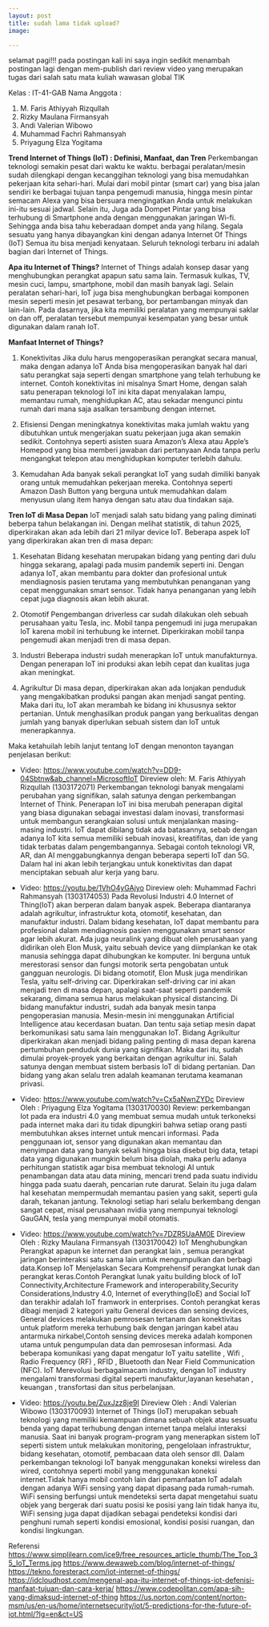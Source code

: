```yaml
---
layout: post
title: sudah lama tidak upload?
image: 

---
```

selamat pagi!!! pada postingan kali ini saya ingin sedikit menambah postingan lagi dengan mem-publish dari review video yang merupakan tugas dari salah satu mata kuliah wawasan global TIK

Kelas : IT-41-GAB
Nama Anggota : 
1. M. Faris Athiyyah Rizqullah
2. Rizky Maulana Firmansyah
3. Andi Valerian Wibowo
4. Muhammad Fachri Rahmansyah
5. Priyagung Elza Yogitama 

**Trend Internet of Things (IoT)  :  Definisi, Manfaat, dan Tren**
Perkembangan teknologi semakin pesat dari waktu ke waktu. berbagai peralatan/mesin sudah dilengkapi dengan kecanggihan teknologi yang bisa memudahkan pekerjaan kita sehari-hari. Mulai dari mobil pintar (smart car) yang bisa jalan sendiri ke berbagai tujuan tanpa pengemudi manusia, hingga mesin pintar semacam Alexa yang bisa bersuara mengingatkan Anda untuk melakukan ini-itu sesuai jadwal. 
Selain itu, Juga ada Dompet Pintar yang bisa terhubung di Smartphone anda dengan menggunakan jaringan Wi-fi. Sehingga anda bisa tahu keberadaan dompet anda yang hilang. Segala sesuatu yang hanya dibayangkan kini dengan adanya Internet Of Things (IoT) Semua itu bisa menjadi kenyataan. Seluruh teknologi terbaru ini adalah bagian dari Internet of Things.

**Apa itu Internet of Things?**
Internet of Things adalah konsep dasar yang menghubungkan perangkat apapun satu sama lain. Termasuk kulkas, TV, mesin cuci, lampu, smartphone, mobil dan masih banyak lagi. Selain peralatan sehari-hari, IoT juga bisa menghubungkan berbagai komponen mesin seperti mesin jet pesawat terbang, bor pertambangan minyak dan lain-lain.
Pada dasarnya, jika kita memiliki peralatan yang mempunyai saklar on dan off, peralatan tersebut mempunyai kesempatan yang besar untuk digunakan dalam ranah IoT.

**Manfaat Internet of Things?**
1.  Konektivitas
    Jika dulu harus mengoperasikan perangkat secara manual, maka dengan adanya IoT Anda bisa mengoperasikan banyak hal dari satu perangkat saja seperti dengan smartphone yang telah terhubung ke internet.
    Contoh konektivitas ini misalnya Smart Home, dengan salah satu penerapan teknologi IoT ini kita dapat menyalakan lampu, memantau rumah, menghidupkan AC, atau sekadar mengunci pintu rumah dari mana saja asalkan tersambung dengan internet.
    
2.  Efisiensi
    Dengan meningkatnya konektivitas maka jumlah waktu yang dibutuhkan untuk mengerjakan suatu pekerjaan juga akan semakin sedikit. Contohnya seperti asisten suara Amazon’s Alexa atau Apple’s Homepod yang bisa memberi jawaban dari pertanyaan Anda tanpa perlu mengangkat telepon atau menghidupkan komputer terlebih dahulu.

3.  Kemudahan
    Ada banyak sekali perangkat IoT yang sudah dimiliki banyak orang untuk memudahkan pekerjaan mereka. Contohnya seperti Amazon Dash Button yang berguna untuk memudahkan dalam menyusun ulang item hanya dengan satu atau dua tindakan saja.

**Tren IoT di Masa Depan**
IoT menjadi salah satu bidang yang paling diminati beberpa tahun belakangan ini. Dengan melihat statistik, di tahun 2025, diperkirakan akan ada lebih dari 21 milyar device IoT. Beberapa aspek IoT yang diperkirakan akan tren di masa depan: 

1.  Kesehatan
Bidang kesehatan merupakan bidang yang penting dari dulu hingga sekarang, apalagi pada musim pandemik seperti ini. Dengan adanya IoT, akan membantu para dokter dan profesional untuk mendiagnosis pasien terutama yang membutuhkan penanganan yang cepat menggunakan smart sensor. Tidak hanya penanganan yang lebih cepat juga diagnosis akan lebih akurat.

2.  Otomotif
Pengembangan driverless car sudah dilakukan oleh sebuah perusahaan yaitu Tesla, inc. Mobil tanpa pengemudi ini juga merupakan IoT karena mobil ini terhubung ke internet. Diperkirakan mobil tanpa pengemudi akan menjadi tren di masa depan.

3.  Industri
Beberapa industri sudah menerapkan IoT untuk manufakturnya. Dengan penerapan IoT ini produksi akan lebih cepat dan kualitas juga akan meningkat. 

4.  Agrikultur
Di masa depan, diperkirakan akan ada lonjakan penduduk yang mengakibatkan produksi pangan akan menjadi sangat penting. Maka dari itu, IoT akan merambah ke bidang ini khususnya sektor pertanian. Untuk menghasilkan produk pangan yang berkualitas dengan jumlah yang banyak diperlukan sebuah sistem dan IoT untuk menerapkannya.

Maka ketahuilah lebih lanjut tentang IoT dengan menonton tayangan penjelasan berikut:

- Video: https://www.youtube.com/watch?v=DD9-04Sbtnw&ab_channel=MicrosoftIoT
Direview oleh: M. Faris Athiyyah Rizqullah (1303172071)
Perkembangan teknologi banyak mengalami perubahan yang signifikan, salah satunya dengan perkembangan Internet of Think. Penerapan IoT ini bisa merubah penerapan digital yang biasa digunakan sebagai investasi dalam inovasi, transformasi untuk membangun serangkaian solusi untuk menjalankan masing-masing industri. IoT dapat dibilang tidak ada batasannya, sebab dengan adanya IoT kita semua memiliki sebuah inovasi, kreatifitas, dan ide yang tidak terbatas dalam pengembangannya. Sebagai contoh teknologi VR, AR, dan AI menggabungkannya dengan beberapa seperti IoT dan 5G. Dalam hal ini akan lebih terjangkau untuk konektivitas dan dapat menciptakan sebuah alur kerja yang baru.

- Video: https://youtu.be/1VhO4yGAjyo 
Direview oleh: Muhammad Fachri Rahmansyah (1303174053)
Pada Revolusi Industri 4.0 Internet of Thing(IoT) akan berperan dalam banyak aspek. Beberapa diantaranya adalah agrikultur, infrastruktur kota, otomotif, kesehatan, dan manufaktur industri. Dalam bidang kesehatan, IoT dapat membantu para profesional dalam mendiagnosis pasien menggunakan smart sensor agar lebih akurat. Ada juga neuralink yang dibuat oleh perusahaan yang didirikan oleh Elon Musk, yaitu sebuah device yang diimplankan ke otak manusia sehingga dapat dihubungkan ke komputer. Ini berguna untuk merestorasi sensor dan fungsi motorik serta pengobatan untuk gangguan neurologis. Di bidang otomotif, Elon Musk juga mendirikan Tesla, yaitu self-driving car. Diperkirakan self-driving car ini akan menjadi tren di masa depan, apalagi saat-saat seperti pandemik sekarang, dimana semua harus melakukan physical distancing. Di bidang manufaktur industri, sudah ada banyak mesin tanpa pengoperasian manusia. Mesin-mesin ini menggunakan Artificial Intelligence atau kecerdasan buatan. Dan tentu saja setiap mesin dapat berkomunikasi satu sama lain menggunakan IoT. Bidang Agrikultur diperkirakan akan menjadi bidang paling penting di masa depan karena pertumbuhan penduduk dunia yang signifikan. Maka dari itu, sudah dimulai proyek-proyek yang berkaitan dengan agrikultur ini. Salah satunya dengan membuat sistem berbasis IoT di bidang pertanian. Dan bidang yang akan selalu tren adalah keamanan terutama keamanan privasi.

- Video: https://www.youtube.com/watch?v=Cx5aNwnZYDc 
Direview Oleh : Priyagung Elza Yogitama  (1303170030)
Review: perkembangan Iot pada era industri 4.0 yang membuat semua mudah untuk terkoneksi pada internet maka dari itu tidak dipungkiri bahwa setiap orang pasti membutuhkan akses internet untuk mencari informasi. Pada penggunaan iot, sensor yang digunakan akan memantau dan menyimpan data yang banyak sekali hingga bisa disebut big data, tetapi data yang digunakan mungkin belum bisa diolah, maka perlu adanya perhitungan statistik agar bisa membuat teknologi AI untuk penambangan data atau data mining, mencari trend pada suatu individu hingga pada suatu daerah, pencarian rute darurat. Selain itu juga dalam hal kesehatan mempermudah memantau pasien yang sakit, seperti gula darah, tekanan jantung. Teknologi setiap hari selalu berkembang dengan sangat cepat, misal perusahaan nvidia yang mempunyai teknologi GauGAN, tesla yang mempunyai mobil otomatis.

- Video: https://www.youtube.com/watch?v=7DZR5UaAM0E
Direview Oleh : Rizky Maulana Firmansyah (1303170042)
IoT Menghubungkan Perangkat apapun ke internet dan perangkat lain , semua perangkat jaringan berinteraksi satu sama lain untuk mengumpulkan dan berbagi data.Konsep IoT Menjelaskan Secara Komprehensif perangkat lunak dan perangkat keras.Contoh Perangkat lunak yaitu building block of IoT Connectivity,Architecture Framework and interoperability,Security Considerations,Industry 4.0, Internet of everything(IoE) and Social IoT dan terakhir adalah IoT framwork in enterprises. Contoh perangkat keras dibagi menjadi 2 kategori yaitu General devices dan sensing devices, General devices melakukan pemrosesan tertanam dan konektivitas untuk platform mereka terhubung baik dengan jaringan kabel atau antarmuka nirkabel,Contoh sensing devices mereka adalah komponen utama untuk pengumpulan data dan pemrosesan informasi. Ada beberapa komunikasi yang dapat mengatur IoT yaitu satellite , Wifi , Radio Frequency (RF) , RFID , Bluetooth dan Near Field Communication (NFC). IoT Merevolusi berbagaimacam industry, dengan IoT industry mengalami transformasi digital seperti manufaktur,layanan kesehatan , keuangan , transfortasi dan situs perbelanjaan.

- Video: https://youtu.be/ZuxJzz8je9I
Direview Oleh : Andi Valerian Wibowo (1303170093)
Internet of Things (IoT) merupakan sebuah teknologi yang memiliki kemampuan dimana sebuah objek atau sesuatu benda yang dapat terhubung dengan internet tanpa melalui interaksi manusia. Saat ini banyak program-program yang menerapkan sistem IoT seperti sistem untuk melakukan monitoring, pengelolaan infrastruktur, bidang kesehatan, otomotif, pembacaan data oleh sensor dll. Dalam perkembangan teknologi IoT banyak menggunakan koneksi wireless dan wired, contohnya seperti mobil yang menggunakan koneksi internet.Tidak hanya mobil contoh lain dari pemanfaatan IoT adalah dengan adanya WiFi sensing yang dapat dipasang pada rumah-rumah. WiFi sensing berfungsi untuk mendeteksi serta dapat mengetahui suatu objek yang bergerak dari suatu posisi ke posisi yang lain tidak hanya itu, WiFi sensing juga dapat dijadikan sebagai pendeteksi kondisi dari penghuni rumah seperti kondisi emosional, kondisi posisi ruangan, dan kondisi lingkungan.


Referensi 
https://www.simplilearn.com/ice9/free_resources_article_thumb/The_Top_35_IoT_Terms.jpg
https://www.dewaweb.com/blog/internet-of-things/
https://tekno.foresteract.com/iot-internet-of-things/
https://idcloudhost.com/mengenal-apa-itu-internet-of-things-iot-defenisi-manfaat-tujuan-dan-cara-kerja/
https://www.codepolitan.com/apa-sih-yang-dimaksud-internet-of-thing
https://us.norton.com/content/norton-msm/us/en-us/home/internetsecurity/iot/5-predictions-for-the-future-of-iot.html/?lg=en&ct=US

